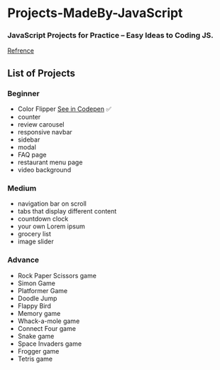 # Projects-MadeBy-JavaScript
### JavaScript Projects for Practice – Easy Ideas to Coding JS.
[Refrence](https://www.freecodecamp.org/news/javascript-projects-for-beginners)

## List of Projects

### Beginner
- Color Flipper [See in Codepen](https://codepen.io/ehsanshahbazii/pen/wvjmLoy) :white_check_mark:
- counter
- review carousel
- responsive navbar
- sidebar
- modal
- FAQ page
- restaurant menu page
- video background
### Medium
- navigation bar on scroll
- tabs that display different content
- countdown clock
- your own Lorem ipsum
- grocery list
- image slider
### Advance
- Rock Paper Scissors game
- Simon Game
- Platformer Game
- Doodle Jump
- Flappy Bird
- Memory game
- Whack-a-mole game
- Connect Four game
- Snake game
- Space Invaders game
- Frogger game
- Tetris game
